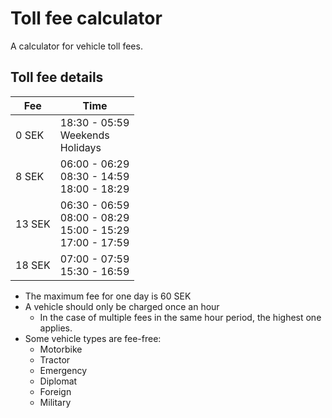 # Toll fee calculator

A calculator for vehicle toll fees.

## Toll fee details

| Fee    | Time                                                                   |
| ------ | ---------------------------------------------------------------------- |
| 0 SEK  | 18:30 - 05:59 <br> Weekends <br> Holidays                              |
| 8 SEK  | 06:00 - 06:29 <br> 08:30 - 14:59 <br> 18:00 - 18:29                    |
| 13 SEK | 06:30 - 06:59 <br> 08:00 - 08:29 <br> 15:00 - 15:29 <br> 17:00 - 17:59 |
| 18 SEK | 07:00 - 07:59 <br> 15:30 - 16:59                                       |

- The maximum fee for one day is 60 SEK
- A vehicle should only be charged once an hour
  - In the case of multiple fees in the same hour period, the highest one applies.
- Some vehicle types are fee-free:
  - Motorbike
  - Tractor
  - Emergency
  - Diplomat
  - Foreign
  - Military
